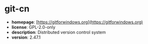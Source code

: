 # git-cn

- **homepage**: [https://gitforwindows.org](https://gitforwindows.org)
- **license**: GPL-2.0-only
- **description**: Distributed version control system
- **version**: 2.47.1

